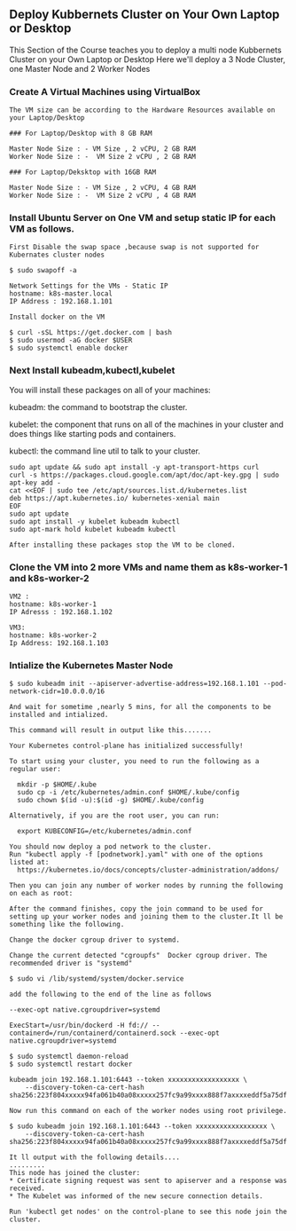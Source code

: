 ## Deploy Kubbernets Cluster on Your Own Laptop or Desktop

This Section of the Course teaches you to deploy a multi node Kubbernets Cluster on your Own Laptop or Desktop
Here we'll deploy a 3 Node Cluster, one Master Node and 2 Worker Nodes

### Create A Virtual Machines using VirtualBox

```
The VM size can be according to the Hardware Resources available on your Laptop/Desktop

### For Laptop/Desktop with 8 GB RAM

Master Node Size : - VM Size , 2 vCPU, 2 GB RAM
Worker Node Size : -  VM Size 2 vCPU , 2 GB RAM

### For Laptop/Deksktop with 16GB RAM

Master Node Size : - VM Size , 2 vCPU, 4 GB RAM
Worker Node Size : -  VM Size 2 vCPU , 4 GB RAM
```

### Install Ubuntu Server on One VM and setup static IP for each VM as follows.
```
First Disable the swap space ,because swap is not supported for Kubernates cluster nodes

$ sudo swapoff -a 

Network Settings for the VMs - Static IP
hostname: k8s-master.local
IP Address : 192.168.1.101

Install docker on the VM

$ curl -sSL https://get.docker.com | bash
$ sudo usermod -aG docker $USER
$ sudo systemctl enable docker

```
### Next Install kubeadm,kubectl,kubelet

You will install these packages on all of your machines:

kubeadm: the command to bootstrap the cluster.

kubelet: the component that runs on all of the machines in your cluster and does things like starting pods and containers.

kubectl: the command line util to talk to your cluster.

```
sudo apt update && sudo apt install -y apt-transport-https curl
curl -s https://packages.cloud.google.com/apt/doc/apt-key.gpg | sudo apt-key add -
cat <<EOF | sudo tee /etc/apt/sources.list.d/kubernetes.list
deb https://apt.kubernetes.io/ kubernetes-xenial main
EOF
sudo apt update
sudo apt install -y kubelet kubeadm kubectl
sudo apt-mark hold kubelet kubeadm kubectl

After installing these packages stop the VM to be cloned.
```
### Clone the VM into 2 more VMs and name them as k8s-worker-1 and k8s-worker-2
```
VM2 :
hostname: k8s-worker-1 
IP Adresss : 192.168.1.102

VM3:
hostname: k8s-worker-2
Ip Address: 192.168.1.103

```
### Intialize the Kubernetes Master Node

```
$ sudo kubeadm init --apiserver-advertise-address=192.168.1.101 --pod-network-cidr=10.0.0.0/16

And wait for sometime ,nearly 5 mins, for all the components to be installed and intialized.

This command will result in output like this.......

Your Kubernetes control-plane has initialized successfully!

To start using your cluster, you need to run the following as a regular user:

  mkdir -p $HOME/.kube
  sudo cp -i /etc/kubernetes/admin.conf $HOME/.kube/config
  sudo chown $(id -u):$(id -g) $HOME/.kube/config

Alternatively, if you are the root user, you can run:

  export KUBECONFIG=/etc/kubernetes/admin.conf

You should now deploy a pod network to the cluster.
Run "kubectl apply -f [podnetwork].yaml" with one of the options listed at:
  https://kubernetes.io/docs/concepts/cluster-administration/addons/

Then you can join any number of worker nodes by running the following on each as root:

After the command finishes, copy the join command to be used for setting up your worker nodes and joining them to the cluster.It ll be something like the following.

Change the docker cgroup driver to systemd.

Change the current detected "cgroupfs"  Docker cgroup driver. The recommended driver is "systemd"

$ sudo vi /lib/systemd/system/docker.service

add the following to the end of the line as follows

--exec-opt native.cgroupdriver=systemd

ExecStart=/usr/bin/dockerd -H fd:// --containerd=/run/containerd/containerd.sock --exec-opt native.cgroupdriver=systemd

$ sudo systemctl daemon-reload
$ sudo systemctl restart docker

kubeadm join 192.168.1.101:6443 --token xxxxxxxxxxxxxxxxxx \
    --discovery-token-ca-cert-hash sha256:223f804xxxxx94fa061b40a08xxxxx257fc9a99xxxx888f7axxxxeddf5a75df
    
Now run this command on each of the worker nodes using root privilege.

$ sudo kubeadm join 192.168.1.101:6443 --token xxxxxxxxxxxxxxxxxx \
    --discovery-token-ca-cert-hash sha256:223f804xxxxx94fa061b40a08xxxxx257fc9a99xxxx888f7axxxxeddf5a75df
    
It ll output with the following details....
.........
This node has joined the cluster:
* Certificate signing request was sent to apiserver and a response was received.
* The Kubelet was informed of the new secure connection details.

Run 'kubectl get nodes' on the control-plane to see this node join the cluster.

```
